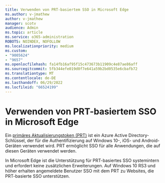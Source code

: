 ```yaml
---
title: Verwenden von PRT-basiertem SSO in Microsoft Edge
ms.author: v-jmathew
author: v-jmathew
manager: scotv
audience: Admin
ms.topic: article
ms.service: o365-administration
ROBOTS: NOINDEX, NOFOLLOW
ms.localizationpriority: medium
ms.custom:
- "9005624"
- "9657"
ms.openlocfilehash: fa14fb16af95f15c473673b11909c4e87ae86aff
ms.sourcegitcommit: 5fb344efe019d0f7e641a59b2bd0535e6cbafb72
ms.translationtype: MT
ms.contentlocale: de-DE
ms.lasthandoff: 06/29/2022
ms.locfileid: "66524199"
---
```

# <a name="use-prt-based-sso-in-microsoft-edge"></a>Verwenden von PRT-basiertem SSO in Microsoft Edge

Ein [primäres Aktualisierungstoken (PRT)](https://go.microsoft.com/fwlink/?linkid=2133632) ist ein Azure Active Directory-Schlüssel, der für die Authentifizierung auf Windows 10-, iOS- und Android-Geräten verwendet wird. PRT ermöglicht SSO für alle Anwendungen, die auf diesen Geräten verwendet werden.

In Microsoft Edge ist die Unterstützung für PRT-basiertes SSO systemintern und erfordert keine zusätzlichen Erweiterungen. Auf Windows 10 RS3 und höher erhalten angemeldete Benutzer SSO mit dem PRT zu Websites, die PRT-basierte SSO unterstützen.
